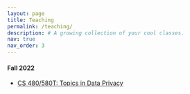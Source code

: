 ```yaml
---
layout: page
title: Teaching
permalink: /teaching/
description: # A growing collection of your cool classes.
nav: true
nav_order: 3
---
```


<!-- pages/teaching.md -->

#### Fall 2022

* [CS 480/580T: Topics in Data Privacy]({{page.url}}/f22_data_privacy)

